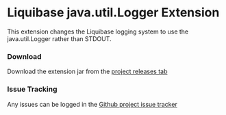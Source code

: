 Liquibase java.util.Logger Extension
========================


This extension changes the Liquibase logging system to use the java.util.Logger rather than STDOUT.

### Download

Download the extension jar from the [project releases tab](https://github.com/liquibase/liquibase-javalogger/releases)

### Issue Tracking

Any issues can be logged in the [Github project issue tracker](https://github.com/liquibase/liquibase-javalogger/issues)
